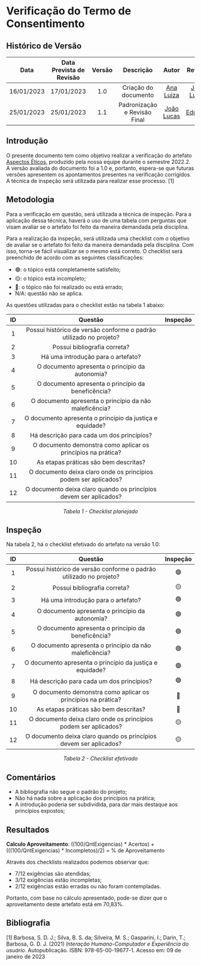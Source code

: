 # Verificação do Termo de Consentimento
## <a>Histórico de Versão</a>
|    Data    | Data Prevista de Revisão | Versão |          Descrição           |                   Autor                    |                  Revisor                   |
| :--------: | :----------------------: | :----: | :--------------------------: | :----------------------------------------: | :----------------------------------------: |
| 16/01/2023 |        17/01/2023        |  1.0   |     Criação do documento     |   [Ana Luiza](https://github.com/AnHoff)   | [João Lucas](https://github.com/HacKairos) |
| 25/01/2023 |        25/01/2023        |  1.1   | Padronização e Revisão Final | [João Lucas](https://github.com/HacKairos) |   [Eduardo](https://github.com/edudsan)    |

## <a>Introdução</a>
O presente documento tem como objetivo realizar a verificação do artefato [Aspectos Éticos](../../Planejamento/AspectosEticos.md), produzido pela nossa equipe durante o semestre 2022.2. A versão avaliada do documento foi a 1.0 e, portanto, espera-se que futuras versões apresentem os apontamentos presentes na verificação corrigidos. A técnica de inspeção será utilizada para realizar esse processo. [1]

## <a>Metodologia</a>
Para a verificação em questão, será utilizada a técnica de inspeção. Para a aplicação dessa técnica, haverá o uso de uma tabela com perguntas que visam avaliar se o artefato foi feito da maneira demandada pela disciplina.

Para a realização da inspeção, será utilizada uma checklist com o objetivo de avaliar se o artefato foi feito da maneira demandada pela disciplina. Com isso, torna-se fácil visualizar se o mesmo está correto. O checklist será preenchido de acordo com as seguintes classificações:

* 🟢: o tópico está completamente satisfeito;
* 🟡: o tópico está incompleto;
* 🔴: o tópico não foi realizado ou está errado;
* N/A: questão não se aplica.

As questões utilizadas para o checklist estão na tabela 1 abaixo:

<center>

|  ID   |                              Questão                               | Inspeção |
| :---: | :----------------------------------------------------------------: | :------: |
|   1   | Possui histórico de versão conforme o padrão utilizado no projeto? |          |
|   2   |                    Possui bibliografia correta?                    |          |
|   3   |                 Há uma introdução para o artefato?                 |          |
|   4   |          O documento apresenta o princípio da autonomia?           |          |
|   5   |         O documento apresenta o princípio da beneficência?         |          |
|   6   |       O documento apresenta o princípio da não maleficência?       |          |
|   7   |      O documento apresenta o princípio da justiça e equidade?      |          |
|   8   |             Há descrição para cada um dos princípios?              |          |
|   9   |    O documento demonstra como aplicar os princípios na prática?    |          |
|  10   |               As etapas práticas são bem descritas?                |          |
|  11   |  O documento deixa claro onde os princípios podem ser aplicados?   |          |
|  12   | O documento deixa claro quando os princípios devem ser aplicados?  |          |
  
*Tabela 1 - Checklist planejado*

</center>

## <a>Inspeção</a>

Na tabela 2, há o checklist efetivado do artefato na versão 1.0:

<center>

|  ID   |                              Questão                               | Inspeção |
| :---: | :----------------------------------------------------------------: | :------: |
|   1   | Possui histórico de versão conforme o padrão utilizado no projeto? |    🟢     |
|   2   |                    Possui bibliografia correta?                    |    🟡     |
|   3   |                 Há uma introdução para o artefato?                 |    🟢     |
|   4   |          O documento apresenta o princípio da autonomia?           |    🟢     |
|   5   |         O documento apresenta o princípio da beneficência?         |    🟢     |
|   6   |       O documento apresenta o princípio da não maleficência?       |    🟢     |
|   7   |      O documento apresenta o princípio da justiça e equidade?      |    🟢     |
|   8   |             Há descrição para cada um dos princípios?              |    🟢     |
|   9   |    O documento demonstra como aplicar os princípios na prática?    |    🔴     |
|  10   |               As etapas práticas são bem descritas?                |    🔴     |
|  11   |  O documento deixa claro onde os princípios podem ser aplicados?   |    🟡     |
|  12   | O documento deixa claro quando os princípios devem ser aplicados?  |    🟡     |
  
*Tabela 2 - Checklist efetivado*

</center>

## <a>Comentários</a>

* A bibliografia não segue o padrão do projeto;
* Não há nada sobre a aplicação dos princípios na prática;
* A introdução poderia ser subdividida, para dar mais destaque aos princípios expostos;

## <a>Resultados</a>
<a>**Calculo Aproveitamento**</a>: ((100/QntExigencias) * Acertos) + (((100/QntExigencias) * Incompletos)/2) = % de Aproveitamento

Através dos checklists realizados podemos observar que:

* 7/12 exigências são atendidas;
* 3/12 exigências estão incompletas;
* 2/12 exigências estão erradas ou não foram contempladas.

Portanto, com base no cálculo apresentado, pode-se dizer que o aproveitamento deste artefato está em 70,83%.

## <a>Bibliografia</a>

[1] Barbosa, S. D. J.; Silva, B. S. da; Silveira, M. S.; Gasparini, I.; Darin, T.; Barbosa, G. D. J. (2021) _Interação Humano-Computador e Experiência do usuário_. Autopublicação. ISBN: 978-65-00-19677-1. Acesso em: 09 de janeiro de 2023